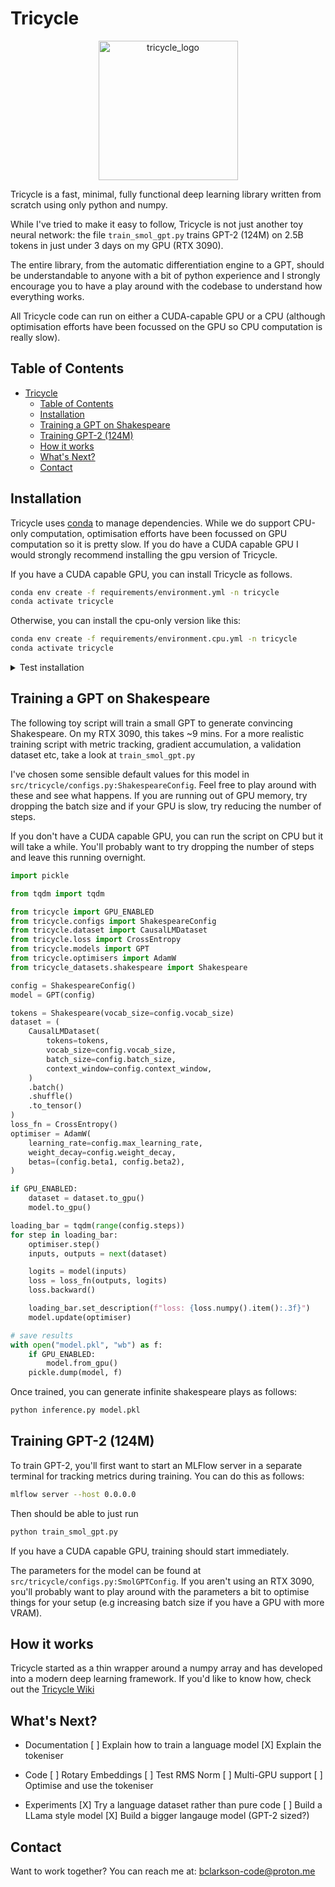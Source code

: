 # Tricycle

<p align="center">
    <img width="223" alt="tricycle_logo" src="https://github.com/bclarkson-code/Tricycle/assets/57139598/62405944-b27b-49bc-93c3-17ba93fc8ad7">
</p>

Tricycle is a fast, minimal, fully functional deep learning library written from scratch using only python and numpy.

While I've tried to make it easy to follow, Tricycle is not just another toy
neural network: the file `train_smol_gpt.py` trains GPT-2 (124M) on 2.5B
tokens in just under 3 days on my GPU (RTX 3090).


The entire library, from the automatic differentiation engine to a GPT,
should be understandable to anyone with a bit of python experience and I
strongly encourage you to have a play around with the codebase to understand
how everything works.

All Tricycle code can run on either a CUDA-capable GPU or a CPU (although
optimisation efforts have been focussed on the GPU so CPU computation is
really slow).

## Table of Contents
- [Tricycle](#tricycle)
  - [Table of Contents](#table-of-contents)
  - [Installation](#installation)
  - [Training a GPT on Shakespeare](#training-a-gpt-on-shakespeare)
  - [Training GPT-2 (124M)](#training-gpt-2-124m)
  - [How it works](#how-it-works)
  - [What's Next?](#whats-next)
  - [Contact](#contact)

## Installation

Tricycle uses [conda](https://docs.conda.io/en/latest/) to manage dependencies.
While we do support CPU-only computation, optimisation efforts have been
focussed on GPU computation so it is pretty slow. If you do have a CUDA
capable GPU I would strongly recommend installing the gpu version of Tricycle.

If you have a CUDA capable GPU, you can install Tricycle as follows.

```bash
conda env create -f requirements/environment.yml -n tricycle
conda activate tricycle
```

Otherwise, you can install the cpu-only version like this:

```bash
conda env create -f requirements/environment.cpu.yml -n tricycle
conda activate tricycle
```

<details>
    <summary>Test installation</summary>
If you want to install test dependencies with GPU support you can do the following.

```bash
conda env create -f requirements/environment.test.yml -n tricycle
conda activate tricycle
```

If you want to install test dependencies on CPU you can do the following.

```bash
conda env create -f requirements/environment.cpu.test.yml -n tricycle
conda activate tricycle
```

</details>

## Training a GPT on Shakespeare

The following toy script will train a small GPT to generate convincing Shakespeare.
On my RTX 3090, this takes ~9 mins. For a more realistic training script with metric tracking, gradient accumulation, a validation dataset etc, take a look at `train_smol_gpt.py`

I've chosen some sensible default values for this model in `src/tricycle/configs.py:ShakespeareConfig`. Feel free to play around with these and see what happens.
If you are running out of GPU memory, try dropping the batch size and if your GPU is slow, try reducing the number of steps.

If you don't have a CUDA capable GPU, you can run the script on CPU but it will take a while. You'll probably want to try dropping the number of steps and leave this running overnight.
```python
import pickle

from tqdm import tqdm

from tricycle import GPU_ENABLED
from tricycle.configs import ShakespeareConfig
from tricycle.dataset import CausalLMDataset
from tricycle.loss import CrossEntropy
from tricycle.models import GPT
from tricycle.optimisers import AdamW
from tricycle_datasets.shakespeare import Shakespeare

config = ShakespeareConfig()
model = GPT(config)

tokens = Shakespeare(vocab_size=config.vocab_size)
dataset = (
    CausalLMDataset(
        tokens=tokens,
        vocab_size=config.vocab_size,
        batch_size=config.batch_size,
        context_window=config.context_window,
    )
    .batch()
    .shuffle()
    .to_tensor()
)
loss_fn = CrossEntropy()
optimiser = AdamW(
    learning_rate=config.max_learning_rate,
    weight_decay=config.weight_decay,
    betas=(config.beta1, config.beta2),
)

if GPU_ENABLED:
    dataset = dataset.to_gpu()
    model.to_gpu()

loading_bar = tqdm(range(config.steps))
for step in loading_bar:
    optimiser.step()
    inputs, outputs = next(dataset)

    logits = model(inputs)
    loss = loss_fn(outputs, logits)
    loss.backward()

    loading_bar.set_description(f"loss: {loss.numpy().item():.3f}")
    model.update(optimiser)

# save results
with open("model.pkl", "wb") as f:
    if GPU_ENABLED:
        model.from_gpu()
    pickle.dump(model, f)
```

Once trained, you can generate infinite shakespeare plays as follows:

```bash
python inference.py model.pkl
```

## Training GPT-2 (124M)
To train GPT-2, you'll first want to start an MLFlow server in a separate
terminal for tracking metrics during training. You can do this as follows:
```bash
mlflow server --host 0.0.0.0
```

Then should be able to just run
```bash
python train_smol_gpt.py
```
If you have a CUDA capable GPU, training should start immediately.

The parameters for the model can be found at `src/tricycle/configs.py:SmolGPTConfig`.
If you aren't using an RTX 3090, you'll probably want to play around with the
parameters a bit to optimise things for your setup (e.g increasing batch size
if you have a GPU with more VRAM).

## How it works
Tricycle started as a thin wrapper around a numpy array and has developed into
a modern deep learning framework. If you'd like to know how, check out the
[Tricycle Wiki](https://github.com/bclarkson-code/Tricycle/wiki/How-it-works)

## What's Next?

 - Documentation
    [ ] Explain how to train a language model
    [X] Explain the tokeniser

 - Code
    [ ] Rotary Embeddings
    [ ] Test RMS Norm
    [ ] Multi-GPU support
    [ ] Optimise and use the tokeniser

 - Experiments
    [X] Try a language dataset rather than pure code
    [ ] Build a LLama style model
    [X] Build a bigger langauge model (GPT-2 sized?)

<!-- ### Training a Language model -->
<!---->
<!-- Now we've built our langauge model, we need to actually train it.  -->

## Contact

Want to work together? You can reach me at: [bclarkson-code@proton.me](mailto:bclarkson-code@proton.me)
